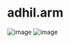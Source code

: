 # adhil.arm
![image](https://user-images.githubusercontent.com/55320801/208671728-75be747c-29ec-4cba-bdbc-16be6e4d990c.png)
![image](https://user-images.githubusercontent.com/55320801/208672240-36e74cd5-9694-47e8-8325-319a2d96f978.png)
